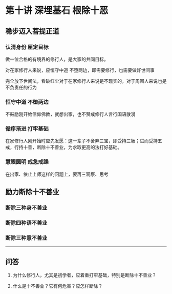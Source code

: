 # 第十讲 深埋基石 根除十恶

## 稳步迈入菩提正道

### 认清身份 厘定目标

做一位合格的有境界的修行人，是大家的共同目标。

对在家修行人来说，应恒守中道 不堕两边，即需要修行，也需要做好世间事

完全放下世间法，看破红尘对于在家修行人来说是不现实的，对于周围人来说也是不负责任的行为

### 恒守中道 不堕两边

不鼓励刚开始信仰佛教，就想出家，也不赞成修行人言行国语散漫

### 循序渐进 打牢基础

在家修行人刚开始时应先发愿：这一辈子不舍弃三宝，即受持三皈；进而受持五戒，行持十善，断除十不善业，为求取更高的法打好基础。

### 慧眼圆明 戒急戒躁

在出家、依止上师这样的问题上，要再三观察、思考

## 励力断除十不善业

### 断除三种身不善业

### 断除四种语不善业

### 断除三种意不善业
---------------------------------------------

## 问答

1. 为什么修行人，尤其是初学者，应着重打牢基础，特别是断除十不善业？

2. 什么是十不善业？它有何危害？应怎样断除？
